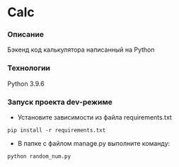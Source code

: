 # Calc
### Описание
Бэкенд код калькулятора написанный на Python
### Технологии
Python 3.9.6
### Запуск проекта dev-режиме
- Установите зависимости из файла requirements.txt
```
pip install -r requirements.txt
``` 
- В папке с файлом manage.py выполните команду:
```
python random_num.py
